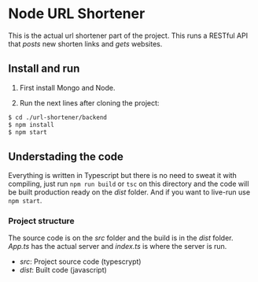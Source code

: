 # Node URL Shortener
This is the actual url shortener part of the project. This runs a RESTful API that *posts* new shorten links and *gets* websites.

## Install and run
1. First install Mongo and Node.

2. Run the next lines after cloning the project:
```bash
$ cd ./url-shortener/backend
$ npm install
$ npm start
```

## Understading the code
Everything is written in Typescript but there is no need to sweat it with compiling, just run `npm run build` or `tsc` on this directory and the code will be built production ready on the *dist* folder. And if you want to live-run use `npm start`.

### Project structure
The source code is on the *src* folder and the build is in the *dist* folder. *App.ts* has the actual server and *index.ts* is where the server is run.

* *src*: Project source code (typescrypt)
* *dist*: Built code (javascript)